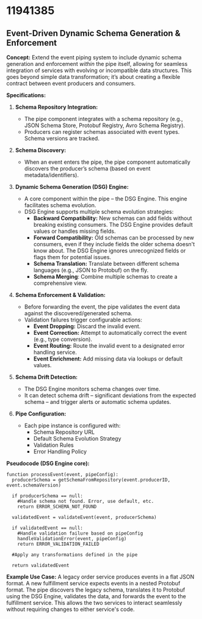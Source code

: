 # 11941385

## Event-Driven Dynamic Schema Generation & Enforcement

**Concept:** Extend the event piping system to include dynamic schema generation and enforcement *within* the pipe itself, allowing for seamless integration of services with evolving or incompatible data structures. This goes beyond simple data transformation; it’s about creating a flexible contract between event producers and consumers.

**Specifications:**

1.  **Schema Repository Integration:**
    *   The pipe component integrates with a schema repository (e.g., JSON Schema Store, Protobuf Registry, Avro Schema Registry).
    *   Producers can register schemas associated with event types. Schema versions are tracked.

2.  **Schema Discovery:**
    *   When an event enters the pipe, the pipe component automatically discovers the producer’s schema (based on event metadata/identifiers).

3.  **Dynamic Schema Generation (DSG) Engine:**
    *   A core component within the pipe – the DSG Engine. This engine facilitates schema evolution.
    *   DSG Engine supports multiple schema evolution strategies:
        *   **Backward Compatibility:**  New schemas can add fields without breaking existing consumers.  The DSG Engine provides default values or handles missing fields.
        *   **Forward Compatibility:**  Old schemas can be processed by new consumers, even if they include fields the older schema doesn't know about. The DSG Engine ignores unrecognized fields or flags them for potential issues.
        *   **Schema Translation:**  Translate between different schema languages (e.g., JSON to Protobuf) on the fly.
        *   **Schema Merging**: Combine multiple schemas to create a comprehensive view.

4.  **Schema Enforcement & Validation:**
    *   Before forwarding the event, the pipe validates the event data against the discovered/generated schema.
    *   Validation failures trigger configurable actions:
        *   **Event Dropping:**  Discard the invalid event.
        *   **Event Correction:**  Attempt to automatically correct the event (e.g., type conversion).
        *   **Event Routing:**  Route the invalid event to a designated error handling service.
        *   **Event Enrichment:** Add missing data via lookups or default values.

5.  **Schema Drift Detection:**
    *   The DSG Engine monitors schema changes over time.
    *   It can detect schema drift – significant deviations from the expected schema – and trigger alerts or automatic schema updates.

6.  **Pipe Configuration:**
    *   Each pipe instance is configured with:
        *   Schema Repository URL
        *   Default Schema Evolution Strategy
        *   Validation Rules
        *   Error Handling Policy

**Pseudocode (DSG Engine core):**

```pseudocode
function processEvent(event, pipeConfig):
  producerSchema = getSchemaFromRepository(event.producerID, event.schemaVersion)
  
  if producerSchema == null:
    #Handle schema not found. Error, use default, etc.
    return ERROR_SCHEMA_NOT_FOUND
    
  validatedEvent = validateEvent(event, producerSchema)

  if validatedEvent == null:
    #Handle validation failure based on pipeConfig
    handleValidationError(event, pipeConfig)
    return ERROR_VALIDATION_FAILED

  #Apply any transformations defined in the pipe

  return validatedEvent
```

**Example Use Case:** A legacy order service produces events in a flat JSON format. A new fulfillment service expects events in a nested Protobuf format.  The pipe discovers the legacy schema, translates it to Protobuf using the DSG Engine, validates the data, and forwards the event to the fulfillment service.  This allows the two services to interact seamlessly without requiring changes to either service's code.